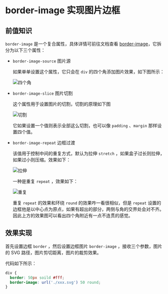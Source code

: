 # border-image 实现图片边框

## 前值知识

`border-image` 是一个复合属性，具体详情可前往文档查看 [border-image](https://developer.mozilla.org/zh-CN/docs/Web/CSS/border-image)，它拆分为以下三个属性：

- `border-image-source` 图片源

  如果单单设置这个属性，它只会在 `div` 的四个角添加图片效果，如下图所示：

  ![四个角](https://pic.imgdb.cn/item/670f7510d29ded1a8c04cf4d.png)

- `border-image-slice` 图片切割

  这个属性用于设置图片的切割，切割的原理如下图

  ![切割](https://pic.imgdb.cn/item/670f75a8d29ded1a8c053d3a.png)

  它如果设置一个值则表示全部这么切割，也可以像 `padding` 、`margin` 那样设置四个值。

- `border-image-repeat` 边框过渡

  该值用于控制中间的重复方式，默认为拉伸 `stretch` ，如果盒子过长则拉伸，如果过小则压缩。效果如下：

  ![拉伸](https://pic.imgdb.cn/item/670f76a1d29ded1a8c05ff40.png)

  一种是重复 `repeat` ，效果如下：

  ![重复](https://pic.imgdb.cn/item/670f76f5d29ded1a8c0639c0.png)

  重复 `repeat` 的效果和环绕 `round` 的效果咋一看很相似，但是 `repeat` 设置的边框他是以中心点为原点，如果有超出的部分，两侧与角的交界处会对不齐。因此上方的效果图可以看出四个角附近有一点不连贯的感觉。


## 效果实现

首先设置边框 `border` ，然后设置边框图片 `border-image` ，接收三个参数，图片的 SVG 路径，图片剪切距离，图片的裁剪效果。

代码如下所示：

```css
div {
  border: 50px soild #fff;
  border-image: url('./xxx.svg') 50 round;
}
```

